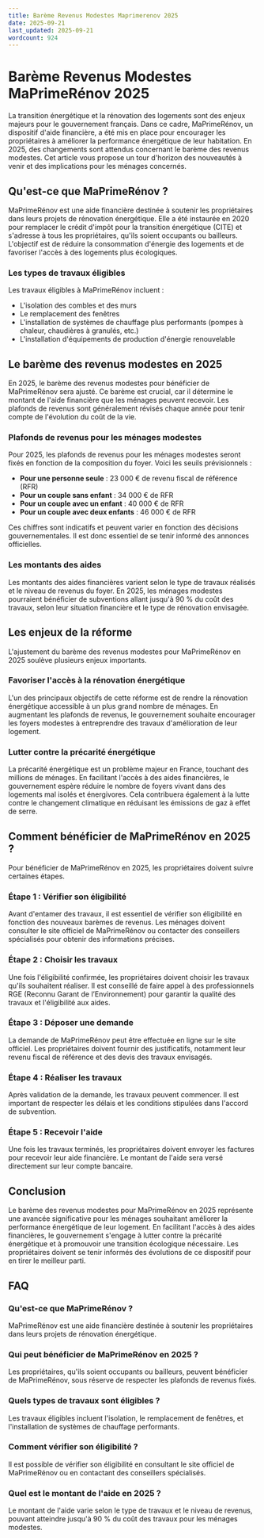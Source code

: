 ```yaml
---
title: Barème Revenus Modestes Maprimerenov 2025
date: 2025-09-21
last_updated: 2025-09-21
wordcount: 924
---
```


# Barème Revenus Modestes MaPrimeRénov 2025

La transition énergétique et la rénovation des logements sont des enjeux majeurs pour le gouvernement français. Dans ce cadre, MaPrimeRénov, un dispositif d'aide financière, a été mis en place pour encourager les propriétaires à améliorer la performance énergétique de leur habitation. En 2025, des changements sont attendus concernant le barème des revenus modestes. Cet article vous propose un tour d'horizon des nouveautés à venir et des implications pour les ménages concernés.

## Qu'est-ce que MaPrimeRénov ?

MaPrimeRénov est une aide financière destinée à soutenir les propriétaires dans leurs projets de rénovation énergétique. Elle a été instaurée en 2020 pour remplacer le crédit d'impôt pour la transition énergétique (CITE) et s'adresse à tous les propriétaires, qu'ils soient occupants ou bailleurs. L'objectif est de réduire la consommation d'énergie des logements et de favoriser l'accès à des logements plus écologiques.

### Les types de travaux éligibles

Les travaux éligibles à MaPrimeRénov incluent :

- L'isolation des combles et des murs
- Le remplacement des fenêtres
- L'installation de systèmes de chauffage plus performants (pompes à chaleur, chaudières à granulés, etc.)
- L'installation d'équipements de production d'énergie renouvelable

## Le barème des revenus modestes en 2025

En 2025, le barème des revenus modestes pour bénéficier de MaPrimeRénov sera ajusté. Ce barème est crucial, car il détermine le montant de l'aide financière que les ménages peuvent recevoir. Les plafonds de revenus sont généralement révisés chaque année pour tenir compte de l'évolution du coût de la vie.

### Plafonds de revenus pour les ménages modestes

Pour 2025, les plafonds de revenus pour les ménages modestes seront fixés en fonction de la composition du foyer. Voici les seuils prévisionnels :

- **Pour une personne seule** : 23 000 € de revenu fiscal de référence (RFR)
- **Pour un couple sans enfant** : 34 000 € de RFR
- **Pour un couple avec un enfant** : 40 000 € de RFR
- **Pour un couple avec deux enfants** : 46 000 € de RFR

Ces chiffres sont indicatifs et peuvent varier en fonction des décisions gouvernementales. Il est donc essentiel de se tenir informé des annonces officielles.

### Les montants des aides

Les montants des aides financières varient selon le type de travaux réalisés et le niveau de revenus du foyer. En 2025, les ménages modestes pourraient bénéficier de subventions allant jusqu'à 90 % du coût des travaux, selon leur situation financière et le type de rénovation envisagée.

## Les enjeux de la réforme

L'ajustement du barème des revenus modestes pour MaPrimeRénov en 2025 soulève plusieurs enjeux importants.

### Favoriser l'accès à la rénovation énergétique

L'un des principaux objectifs de cette réforme est de rendre la rénovation énergétique accessible à un plus grand nombre de ménages. En augmentant les plafonds de revenus, le gouvernement souhaite encourager les foyers modestes à entreprendre des travaux d'amélioration de leur logement.

### Lutter contre la précarité énergétique

La précarité énergétique est un problème majeur en France, touchant des millions de ménages. En facilitant l'accès à des aides financières, le gouvernement espère réduire le nombre de foyers vivant dans des logements mal isolés et énergivores. Cela contribuera également à la lutte contre le changement climatique en réduisant les émissions de gaz à effet de serre.

## Comment bénéficier de MaPrimeRénov en 2025 ?

Pour bénéficier de MaPrimeRénov en 2025, les propriétaires doivent suivre certaines étapes.

### Étape 1 : Vérifier son éligibilité

Avant d'entamer des travaux, il est essentiel de vérifier son éligibilité en fonction des nouveaux barèmes de revenus. Les ménages doivent consulter le site officiel de MaPrimeRénov ou contacter des conseillers spécialisés pour obtenir des informations précises.

### Étape 2 : Choisir les travaux

Une fois l'éligibilité confirmée, les propriétaires doivent choisir les travaux qu'ils souhaitent réaliser. Il est conseillé de faire appel à des professionnels RGE (Reconnu Garant de l’Environnement) pour garantir la qualité des travaux et l'éligibilité aux aides.

### Étape 3 : Déposer une demande

La demande de MaPrimeRénov peut être effectuée en ligne sur le site officiel. Les propriétaires doivent fournir des justificatifs, notamment leur revenu fiscal de référence et des devis des travaux envisagés.

### Étape 4 : Réaliser les travaux

Après validation de la demande, les travaux peuvent commencer. Il est important de respecter les délais et les conditions stipulées dans l'accord de subvention.

### Étape 5 : Recevoir l'aide

Une fois les travaux terminés, les propriétaires doivent envoyer les factures pour recevoir leur aide financière. Le montant de l'aide sera versé directement sur leur compte bancaire.

## Conclusion

Le barème des revenus modestes pour MaPrimeRénov en 2025 représente une avancée significative pour les ménages souhaitant améliorer la performance énergétique de leur logement. En facilitant l'accès à des aides financières, le gouvernement s'engage à lutter contre la précarité énergétique et à promouvoir une transition écologique nécessaire. Les propriétaires doivent se tenir informés des évolutions de ce dispositif pour en tirer le meilleur parti.

## FAQ

### Qu'est-ce que MaPrimeRénov ?

MaPrimeRénov est une aide financière destinée à soutenir les propriétaires dans leurs projets de rénovation énergétique.

### Qui peut bénéficier de MaPrimeRénov en 2025 ?

Les propriétaires, qu'ils soient occupants ou bailleurs, peuvent bénéficier de MaPrimeRénov, sous réserve de respecter les plafonds de revenus fixés.

### Quels types de travaux sont éligibles ?

Les travaux éligibles incluent l'isolation, le remplacement de fenêtres, et l'installation de systèmes de chauffage performants.

### Comment vérifier son éligibilité ?

Il est possible de vérifier son éligibilité en consultant le site officiel de MaPrimeRénov ou en contactant des conseillers spécialisés.

### Quel est le montant de l'aide en 2025 ?

Le montant de l'aide varie selon le type de travaux et le niveau de revenus, pouvant atteindre jusqu'à 90 % du coût des travaux pour les ménages modestes.